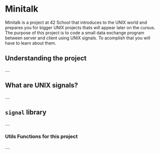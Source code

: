 # Minitalk
Minitalk is a project at 42 School that introduces to the UNIX world and prepares you for bigger UNIX projects thats will appear later on the cursus. 
The purpose of this project is to code a small data exchange program between server and client using UNIX signals. To acomplish that you will have to learn about them.

## Understanding the project
....

## What are UNIX signals?
....

## `signal` library
....
### Utils Functions for this project
....

